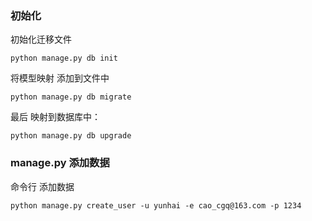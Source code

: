 ### 初始化
初始化迁移文件
```
python manage.py db init
```
 将模型映射 添加到文件中
```
python manage.py db migrate
```
 最后 映射到数据库中：
```
python manage.py db upgrade
```


### manage.py 添加数据
命令行 添加数据
```
python manage.py create_user -u yunhai -e cao_cgq@163.com -p 1234
```
